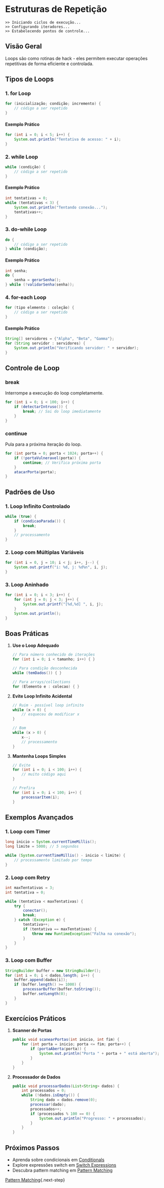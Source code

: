 # Estruturas de Repetição

```ascii
>> Iniciando ciclos de execução...
>> Configurando iteradores...
>> Estabelecendo pontos de controle...
```

## Visão Geral

Loops são como rotinas de hack - eles permitem executar operações repetitivas de forma eficiente e controlada.

## Tipos de Loops

### 1. for Loop

```java
for (inicialização; condição; incremento) {
    // código a ser repetido
}
```

#### Exemplo Prático
```java
for (int i = 0; i < 5; i++) {
    System.out.println("Tentativa de acesso: " + i);
}
```

### 2. while Loop

```java
while (condição) {
    // código a ser repetido
}
```

#### Exemplo Prático
```java
int tentativas = 0;
while (tentativas < 3) {
    System.out.println("Tentando conexão...");
    tentativas++;
}
```

### 3. do-while Loop

```java
do {
    // código a ser repetido
} while (condição);
```

#### Exemplo Prático
```java
int senha;
do {
    senha = gerarSenha();
} while (!validarSenha(senha));
```

### 4. for-each Loop

```java
for (tipo elemento : coleção) {
    // código a ser repetido
}
```

#### Exemplo Prático
```java
String[] servidores = {"Alpha", "Beta", "Gamma"};
for (String servidor : servidores) {
    System.out.println("Verificando servidor: " + servidor);
}
```

## Controle de Loop

### break
Interrompe a execução do loop completamente.
```java
for (int i = 0; i < 100; i++) {
    if (detectarIntruso()) {
        break; // Sai do loop imediatamente
    }
}
```

### continue
Pula para a próxima iteração do loop.
```java
for (int porta = 0; porta < 1024; porta++) {
    if (!portaVulneravel(porta)) {
        continue; // Verifica próxima porta
    }
    atacarPorta(porta);
}
```

## Padrões de Uso

### 1. Loop Infinito Controlado
```java
while (true) {
    if (condicaoParada()) {
        break;
    }
    // processamento
}
```

### 2. Loop com Múltiplas Variáveis
```java
for (int i = 0, j = 10; i < j; i++, j--) {
    System.out.printf("i: %d, j: %d%n", i, j);
}
```

### 3. Loop Aninhado
```java
for (int i = 0; i < 3; i++) {
    for (int j = 0; j < 3; j++) {
        System.out.printf("[%d,%d] ", i, j);
    }
    System.out.println();
}
```

## Boas Práticas

1. **Use o Loop Adequado**
   ```java
   // Para número conhecido de iterações
   for (int i = 0; i < tamanho; i++) { }
   
   // Para condição desconhecida
   while (temDados()) { }
   
   // Para arrays/collections
   for (Elemento e : colecao) { }
   ```

2. **Evite Loop Infinito Acidental**
   ```java
   // Ruim - possível loop infinito
   while (x > 0) {
       // esqueceu de modificar x
   }
   
   // Bom
   while (x > 0) {
       x--;
       // processamento
   }
   ```

3. **Mantenha Loops Simples**
   ```java
   // Evite
   for (int i = 0; i < 100; i++) {
       // muito código aqui
   }
   
   // Prefira
   for (int i = 0; i < 100; i++) {
       processarItem(i);
   }
   ```

## Exemplos Avançados

### 1. Loop com Timer
```java
long inicio = System.currentTimeMillis();
long limite = 5000; // 5 segundos

while (System.currentTimeMillis() - inicio < limite) {
    // processamento limitado por tempo
}
```

### 2. Loop com Retry
```java
int maxTentativas = 3;
int tentativa = 0;

while (tentativa < maxTentativas) {
    try {
        conectar();
        break;
    } catch (Exception e) {
        tentativa++;
        if (tentativa == maxTentativas) {
            throw new RuntimeException("Falha na conexão");
        }
    }
}
```

### 3. Loop com Buffer
```java
StringBuilder buffer = new StringBuilder();
for (int i = 0; i < dados.length; i++) {
    buffer.append(dados[i]);
    if (buffer.length() >= 1000) {
        processarBuffer(buffer.toString());
        buffer.setLength(0);
    }
}
```

## Exercícios Práticos

1. **Scanner de Portas**
   ```java
   public void scanearPortas(int inicio, int fim) {
       for (int porta = inicio; porta <= fim; porta++) {
           if (portaAberta(porta)) {
               System.out.println("Porta " + porta + " está aberta");
           }
       }
   }
   ```

2. **Processador de Dados**
   ```java
   public void processarDados(List<String> dados) {
       int processados = 0;
       while (!dados.isEmpty()) {
           String dado = dados.remove(0);
           processar(dado);
           processados++;
           if (processados % 100 == 0) {
               System.out.println("Progresso: " + processados);
           }
       }
   }
   ```

## Próximos Passos

- Aprenda sobre condicionais em [Conditionals](conditionals.md)
- Explore expressões switch em [Switch Expressions](switch-expressions.md)
- Descubra pattern matching em [Pattern Matching](pattern-matching.md)

[Pattern Matching](pattern-matching.md){.next-step}